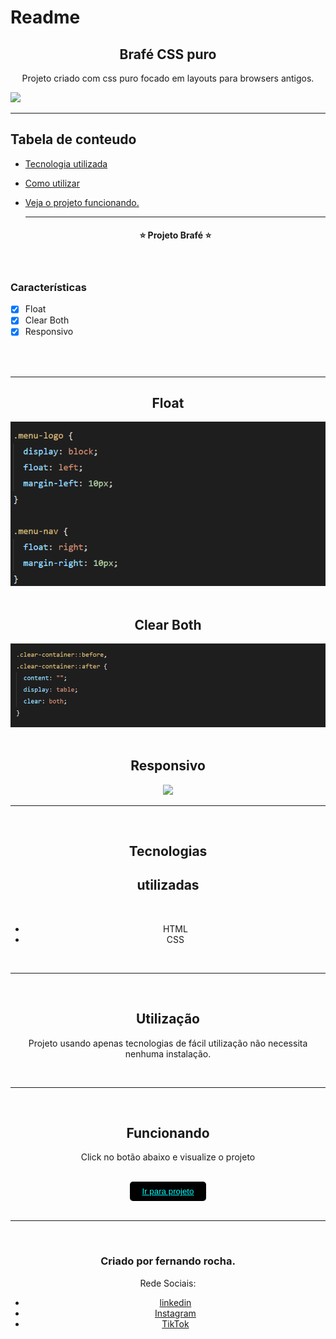 # Readme

 <h2 align="center">Brafé CSS puro</h2>

<P  align="center">Projeto criado com css puro focado em layouts para browsers antigos.</P>

<img src="assets/README/responsivo.gif">

<hr>

## Tabela de conteudo

- [Tecnologia utilizada](#tecnologias)
- [Como utilizar](#utilização)
- [Veja o projeto funcionando.](#funcionando)

   <hr>

   <h4 align="center">&#11088 Projeto Brafé &#11088 </h4>
   </br>

### Características

- [x] Float
- [x] Clear Both
- [x] Responsivo

 <br>
 <br>

<div align="center">
<hr><h2>Float</h2>
<img src="assets/README/float.png">
 <br>
 <br>
<h2>Clear Both</h2>
<img src="assets/README/clear-container.png">
 <br>
 <br>
<h2>Responsivo</h2>
<img src="assets/README/responsivo-clear.gif">
<hr>
<br>
 <div align="center">
 
 ## Tecnologias 
 
 <h2>utilizadas</h2><br>

- HTML<br>
- CSS<br>
</div>
<div align="center">
<br>
<hr>
<br>

## Utilização

<p>Projeto usando apenas tecnologias de fácil utilização não necessita nenhuma instalação.</p>
 </div>
 <div align="center">
  <br>
 <hr>
 <br>

## Funcionando

  <p>Click no botão abaixo e visualize o projeto </p>
<br>
  <button  style="padding:8px 20px; border-radius:5px; border:none; background:black;"><a style="color:aqua;" target="_blank" href="https://fernandoroch.github.io/Brafe-CSS-puro/">Ir para projeto</a>
  </button>
  </div>

  <br>
 <hr>
 <br>

### Criado por fernando rocha.

Rede Sociais:

- <a target="_blank"  href="https://www.linkedin.com/feed/?trk=404_page">linkedin</a>
- <a target="_blank"  href="https://www.instagram.com/_daycode_/">Instagram</a>
- <a target="_blank"  href="https://www.tiktok.com/@_daycode_">TikTok</a>

